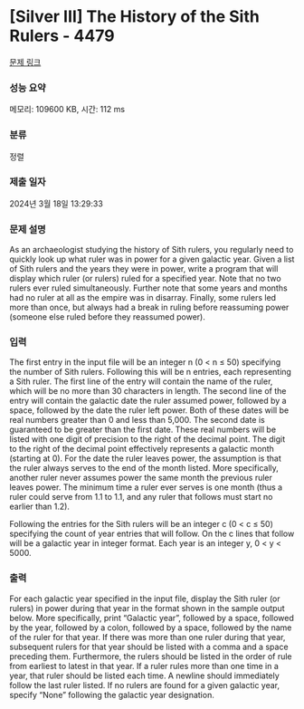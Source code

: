 # [Silver III] The History of the Sith Rulers - 4479 

[문제 링크](https://www.acmicpc.net/problem/4479) 

### 성능 요약

메모리: 109600 KB, 시간: 112 ms

### 분류

정렬

### 제출 일자

2024년 3월 18일 13:29:33

### 문제 설명

<p>As an archaeologist studying the history of Sith rulers, you regularly need to quickly look up what ruler was in power for a given galactic year. Given a list of Sith rulers and the years they were in power, write a program that will display which ruler (or rulers) ruled for a specified year. Note that no two rulers ever ruled simultaneously. Further note that some years and months had no ruler at all as the empire was in disarray. Finally, some rulers led more than once, but always had a break in ruling before reassuming power (someone else ruled before they reassumed power).</p>

### 입력 

 <p>The first entry in the input file will be an integer n (0 < n ≤ 50) specifying the number of Sith rulers. Following this will be n entries, each representing a Sith ruler. The first line of the entry will contain the name of the ruler, which will be no more than 30 characters in length. The second line of the entry will contain the galactic date the ruler assumed power, followed by a space, followed by the date the ruler left power. Both of these dates will be real numbers greater than 0 and less than 5,000. The second date is guaranteed to be greater than the first date. These real numbers will be listed with one digit of precision to the right of the decimal point. The digit to the right of the decimal point effectively represents a galactic month (starting at 0). For the date the ruler leaves power, the assumption is that the ruler always serves to the end of the month listed. More specifically, another ruler never assumes power the same month the previous ruler leaves power. The minimum time a ruler ever serves is one month (thus a ruler could serve from 1.1 to 1.1, and any ruler that follows must start no earlier than 1.2).</p>

<p>Following the entries for the Sith rulers will be an integer c (0 < c ≤ 50) specifying the count of year entries that will follow. On the c lines that follow will be a galactic year in integer format. Each year is an integer y, 0 < y < 5000.</p>

### 출력 

 <p>For each galactic year specified in the input file, display the Sith ruler (or rulers) in power during that year in the format shown in the sample output below. More specifically, print “Galactic year”, followed by a space, followed by the year, followed by a colon, followed by a space, followed by the name of the ruler for that year. If there was more than one ruler during that year, subsequent rulers for that year should be listed with a comma and a space preceding them. Furthermore, the rulers should be listed in the order of rule from earliest to latest in that year. If a ruler rules more than one time in a year, that ruler should be listed each time. A newline should immediately follow the last ruler listed. If no rulers are found for a given galactic year, specify “None” following the galactic year designation.</p>

